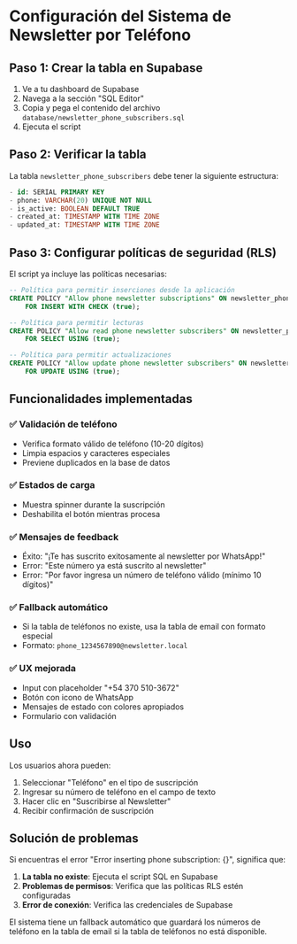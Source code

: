 # Configuración del Sistema de Newsletter por Teléfono

## Paso 1: Crear la tabla en Supabase

1. Ve a tu dashboard de Supabase
2. Navega a la sección "SQL Editor"
3. Copia y pega el contenido del archivo `database/newsletter_phone_subscribers.sql`
4. Ejecuta el script

## Paso 2: Verificar la tabla

La tabla `newsletter_phone_subscribers` debe tener la siguiente estructura:

```sql
- id: SERIAL PRIMARY KEY
- phone: VARCHAR(20) UNIQUE NOT NULL
- is_active: BOOLEAN DEFAULT TRUE
- created_at: TIMESTAMP WITH TIME ZONE
- updated_at: TIMESTAMP WITH TIME ZONE
```

## Paso 3: Configurar políticas de seguridad (RLS)

El script ya incluye las políticas necesarias:

```sql
-- Política para permitir inserciones desde la aplicación
CREATE POLICY "Allow phone newsletter subscriptions" ON newsletter_phone_subscribers
    FOR INSERT WITH CHECK (true);

-- Política para permitir lecturas
CREATE POLICY "Allow read phone newsletter subscribers" ON newsletter_phone_subscribers
    FOR SELECT USING (true);

-- Política para permitir actualizaciones
CREATE POLICY "Allow update phone newsletter subscribers" ON newsletter_phone_subscribers
    FOR UPDATE USING (true);
```

## Funcionalidades implementadas

### ✅ Validación de teléfono
- Verifica formato válido de teléfono (10-20 dígitos)
- Limpia espacios y caracteres especiales
- Previene duplicados en la base de datos

### ✅ Estados de carga
- Muestra spinner durante la suscripción
- Deshabilita el botón mientras procesa

### ✅ Mensajes de feedback
- Éxito: "¡Te has suscrito exitosamente al newsletter por WhatsApp!"
- Error: "Este número ya está suscrito al newsletter"
- Error: "Por favor ingresa un número de teléfono válido (mínimo 10 dígitos)"

### ✅ Fallback automático
- Si la tabla de teléfonos no existe, usa la tabla de email con formato especial
- Formato: `phone_1234567890@newsletter.local`

### ✅ UX mejorada
- Input con placeholder "+54 370 510-3672"
- Botón con icono de WhatsApp
- Mensajes de estado con colores apropiados
- Formulario con validación

## Uso

Los usuarios ahora pueden:
1. Seleccionar "Teléfono" en el tipo de suscripción
2. Ingresar su número de teléfono en el campo de texto
3. Hacer clic en "Suscribirse al Newsletter"
4. Recibir confirmación de suscripción

## Solución de problemas

Si encuentras el error "Error inserting phone subscription: {}", significa que:

1. **La tabla no existe**: Ejecuta el script SQL en Supabase
2. **Problemas de permisos**: Verifica que las políticas RLS estén configuradas
3. **Error de conexión**: Verifica las credenciales de Supabase

El sistema tiene un fallback automático que guardará los números de teléfono en la tabla de email si la tabla de teléfonos no está disponible. 